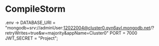 # CompileStorm

.env ->
    DATABASE_URI = "mongodb+srv://adminUser:12022004@cluster0.qyn6avl.mongodb.net/?retryWrites=true&w=majority&appName=Cluster0"
    PORT = 7000
    JWT_SECRET = "Project";